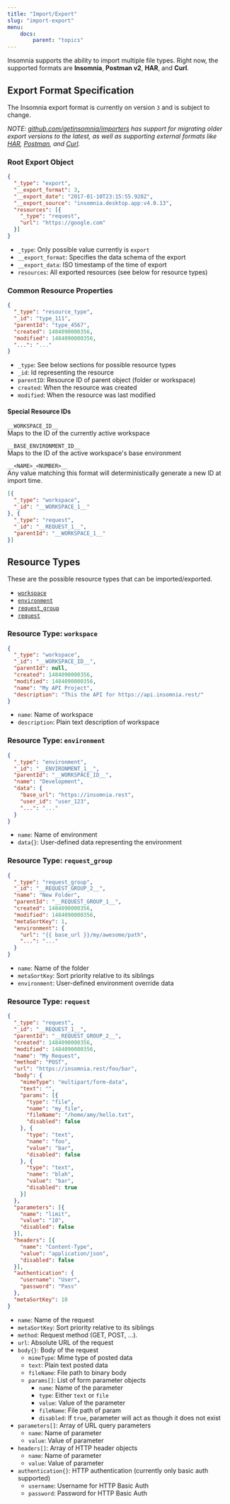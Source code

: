 ```yaml
---
title: "Import/Export"
slug: "import-export"
menu:
    docs:
        parent: "topics"
---
```


Insomnia supports the ability to import multiple file types. Right now, the supported formats 
are **Insomnia**, **Postman v2**, **HAR**, and **Curl**.

## Export Format Specification

The Insomnia export format is currently on version `3` and is subject to change. 

_NOTE: [github.com/getinsomnia/importers](https://github.com/getinsomnia/importers) has
support for migrating older export versions to the latest, as well as supporting external
formats like [HAR](http://www.softwareishard.com/blog/har-12-spec/), 
[Postman](https://www.getpostman.com/), and [Curl](https://curl.haxx.se/)._

### Root Export Object

```json
{
  "_type": "export",
  "__export_format": 3,
  "__export_date": "2017-01-10T23:15:55.928Z",
  "__export_source": "insomnia.desktop.app:v4.0.13",
  "resources": [{
    "_type": "request",
    "url": "https://google.com"
  }]
}
```

- `_type`: Only possible value currently is `export`
- `__export_format`: Specifies the data schema of the export
- `__export_data`: ISO timestamp of the time of export
- `resources`: All exported resources (see below for resource types)

### Common Resource Properties

```json
{
  "_type": "resource_type",
  "_id": "type_111",
  "parentId": "type_4567",
  "created": 1484090000356,
  "modified": 1484090000356,
  "...": "..."
}
```

- `_type`: See below sections for possible resource types
- `_id`: Id representing the resource
- `parentID`: Resource ID of parent object (folder or workspace)
- `created`: When the resource was created
- `modified`: When the resource was last modified

#### Special Resource IDs

`__WORKSPACE_ID__`<br>
Maps to the ID of the currently active workspace

`__BASE_ENVIRONMENT_ID__`<br>
Maps to the ID of the active workspace's base environment

`__<NAME>_<NUMBER>__`<br>
Any value matching this format will deterministically generate a new ID
at import time.

```json
[{
  "_type": "workspace",
  "_id": "__WORKSPACE_1__"
}, {
  "_type": "request",
  "_id": "__REQUEST_1__",
  "parentId": "__WORKSPACE_1__"
}]
```

## Resource Types

These are the possible resource types that can be imported/exported.

- [`workspace`](#resource-type-workspace)
- [`environment`](#resource-type-environment)
- [`request_group`](#resource-type-request_group)
- [`request`](#resource-type-request)

### Resource Type: `workspace`

```json
{
  "_type": "workspace",
  "_id": "__WORKSPACE_ID__",
  "parentId": null,
  "created": 1484090000356,
  "modified": 1484090000356,
  "name": "My API Project",
  "description": "This the API for https://api.insomnia.rest/"
}
```

- `name`: Name of workspace
- `description`: Plain text description of workspace

### Resource Type: `environment`

```json
{
  "_type": "environment",
  "_id": "__ENVIRONMENT_1__",
  "parentId": "__WORKSPACE_ID__",
  "name": "Development",
  "data": {
    "base_url": "https://insomnia.rest",
    "user_id": "user_123",
    "...": "..."
  }
}
```

- `name`: Name of environment
- `data{}`: User-defined data representing the environment

### Resource Type: `request_group`

```json
{
  "_type": "request_group",
  "_id": "__REQUEST_GROUP_2__",
  "name": "New Folder",
  "parentId": "__REQUEST_GROUP_1__",
  "created": 1484090000356,
  "modified": 1484090000356,
  "metaSortKey": 1,
  "environment": {
    "url": "{{ base_url }}/my/awesome/path",
    "...": "..."
  }
}
```

- `name`: Name of the folder
- `metaSortKey`: Sort priority relative to its siblings
- `environment`: User-defined environment override data

### Resource Type: `request`

```json
{
  "_type": "request",
  "_id": "__REQUEST_1__",
  "parentId": "__REQUEST_GROUP_2__",
  "created": 1484090000356,
  "modified": 1484090000356,
  "name": "My Request",
  "method": "POST",
  "url": "https://insomnia.rest/foo/bar",
  "body": {
    "mimeType": "multipart/form-data",
    "text": "",
    "params": [{
      "type": "file",
      "name": "my_file",
      "fileName": "/home/amy/hello.txt",
      "disabled": false
    }, {
      "type": "text",
      "name": "foo",
      "value": "bar",
      "disabled": false
    }, {
      "type": "text",
      "name": "blah",
      "value": "bar",
      "disabled": true
    }]
  },
  "parameters": [{
    "name": "limit",
    "value": "10",
    "disabled": false
  }],
  "headers": [{
    "name": "Content-Type",
    "value": "application/json",
    "disabled": false
  }],
  "authentication": {
    "username": "User",
    "password": "Pass"
  },
  "metaSortKey": 10
}
```

- `name`: Name of the request
- `metaSortKey`: Sort priority relative to its siblings
- `method`: Request method (GET, POST, ...).
- `url`: Absolute URL of the request
- `body{}`: Body of the request
    - `mimeType`: Mime type of posted data
    - `text`: Plain text posted data
    - `fileName`: File path to binary body
    - `params[]`: List of form parameter objects
        - `name`: Name of the parameter
        - `type`: Either `text` or `file`
        - `value`: Value of the parameter
        - `fileName`: File path of param 
        - `disabled`: If `true`, parameter will act as though it does not exist
- `parameters[]`: Array of URL query parameters
    - `name`: Name of parameter
    - `value`: Value of parameter
- `headers[]`: Array of HTTP header objects
    - `name`: Name of parameter
    - `value`: Value of parameter
- `authentication{}`: HTTP authentication (currently only basic auth supported)
    - `username`: Username for HTTP Basic Auth
    - `password`: Password for HTTP Basic Auth
